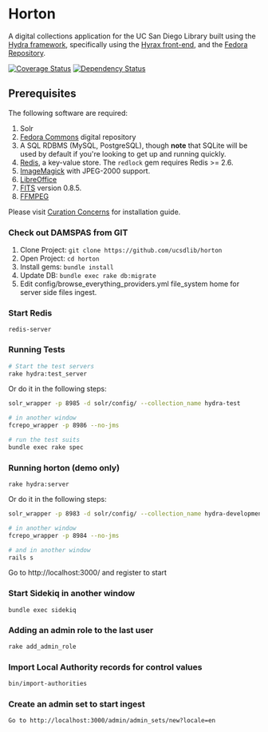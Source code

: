 # Horton
A digital collections application for the UC San Diego Library built using the [Hydra framework](https://projecthydra.org/), specifically using the [Hyrax front-end](https://github.com/projecthydra-labs/hyrax/), and the [Fedora Repository](http://fedorarepository.org/).

[![Coverage Status](https://coveralls.io/repos/github/ucsdlib/horton/badge.svg?branch=develop)](https://coveralls.io/github/ucsdlib/horton?branch=develop)
[![Dependency Status](https://gemnasium.com/ucsdlib/horton.svg)](https://gemnasium.com/ucsdlib/horton)

## Prerequisites

The following software are required:

1. Solr
1. [Fedora Commons](http://www.fedora-commons.org/) digital repository
1. A SQL RDBMS (MySQL, PostgreSQL), though **note** that SQLite will be used by default if you're looking to get up and running quickly.
1. [Redis](http://redis.io/), a key-value store. The `redlock` gem requires Redis >= 2.6.
1. [ImageMagick](http://www.imagemagick.org/) with JPEG-2000 support.
1. [LibreOffice](https://www.libreoffice.org/download/libreoffice-fresh/)
1. [FITS](http://projects.iq.harvard.edu/fits/downloads) version 0.8.5.
1. [FFMPEG](https://ffmpeg.org/)

Please visit [Curation Concerns](https://github.com/projecthydra/curation_concerns) for installation guide.

### Check out DAMSPAS from GIT
1. Clone Project: ```git clone https://github.com/ucsdlib/horton```
2. Open Project: ```cd horton```
3. Install gems: ```bundle install```
4. Update DB: ```bundle exec rake db:migrate```
5. Edit config/browse_everything_providers.yml file_system home for server side files ingest.

### Start Redis
```
redis-server
```

### Running Tests
```bash
# Start the test servers
rake hydra:test_server
```

Or do it in the following steps:

```bash
solr_wrapper -p 8985 -d solr/config/ --collection_name hydra-test

# in another window
fcrepo_wrapper -p 8986 --no-jms
```

```bash
# run the test suits
bundle exec rake spec
```

### Running horton (demo only)
```rake hydra:server```

Or do it in the following steps:

```bash
solr_wrapper -p 8983 -d solr/config/ --collection_name hydra-development

# in another window
fcrepo_wrapper -p 8984 --no-jms

# and in another window
rails s
```
Go to http://localhost:3000/ and register to start

### Start Sidekiq in another window
```
bundle exec sidekiq
```

### Adding an admin role to the last user
```bash
rake add_admin_role
```

### Import Local Authority records for control values
```bash
bin/import-authorities
```

### Create an admin set to start ingest
```Go to http://localhost:3000/admin/admin_sets/new?locale=en```

